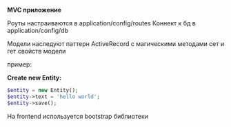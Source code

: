 **MVC приложение**

Роуты настраиваются в application/config/routes
Коннект к бд в application/config/db

Модели наследуют паттерн ActiveRecord с магическими методами
сет и гет свойств модели

пример:

**Create new Entity:**
```php
$entity = new Entity();
$entity->text = 'hello world';
$entity->save();
```

На frontend используется bootstrap библиотеки

